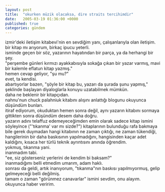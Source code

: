 ```yaml
---
layout: post
title:  "okurken müzik olacaksa, dire straits tercihimdir"
date:   2005-03-19 01:36:00 +0000
published: true
categories: gündem
---
```


izmir'deki iletişim kitabevi'nin en sevdiğim yanı, çalışanlarıyla olan iletişim.  
bir kitap mı arıyorum, birkaç ipucu yeterli.  
isminde geçen bir söz, yazarının hayatından bir parça, ya da herhangi bir şey.  
"perşembe günleri kırmızı ayakkabısıyla sokağa çıkan bir yazar varmış, mavi bir kalemle eflatun kitap yazmış."  
hemen cevap geliyor, "şu mu?"  
evet, ta kendisi.  
abartıyorlar bazen, "şöyle bir kitap bu, yazarı da şurada şunu yapmış," şeklinde başlayan diyaloglarla konuyu uzatabilmek mümkün.  
daha ne beklenir bir kitapçıdan.  
nahnu'nun chuck palahniuk kitabını alışını anlattığı blogunu okuyunca düşündüm bunları.  
itiraf ediyorum, okuduktan hemen sonra değil, aynı yazarın kitabını sormaya gittikten sonra düşündüm desem daha doğru.  
yazarın adını telaffuz edemeyeceğimden emin olarak sadece kitap ismini söyleyince ("'tıkanma' var mı sizde?") kitaplarının bulunduğu rafa bakmaya bile gerek duymadan hangi kitabının ne zaman çıktığı, ne zaman tükendiği, hangilerinin bir daha baskısının yapılmadığını, hangisinden kaçar adet kaldığını, kısaca her türlü teknik ayrıntısını anında öğrendim.  
yokmuş, tıkanma yani.  
inanmadım tabi.  
"ee, siz gösterseniz yerlerini de kendim bi baksam?"  
inanmadığımı belli etmedim umarım, adam haklı.  
sonrası da geldi, artık inanıyorum, "tıkanma"nın baskısı yapılmıyormuş, gelip gelmeyeceği belli değilmiş.  
tamam o zaman "görünmez canavarlar" ismini sevdim, onu alayım.  
okuyunca haber veririm.
